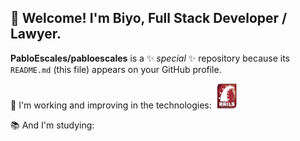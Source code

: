 ## 👋 Welcome! I'm Biyo, Full Stack Developer / Lawyer.


**PabloEscales/pabloescales** is a ✨ _special_ ✨ repository because its `README.md` (this file) appears on your GitHub profile.

💎 I'm working and improving in the technologies: <img src="https://raw.githubusercontent.com/devicons/devicon/master/icons/rails/rails-original-wordmark.svg" alt="rails" width="40" height="40" style="max-width: 100%;">

📚 And I'm studying:
